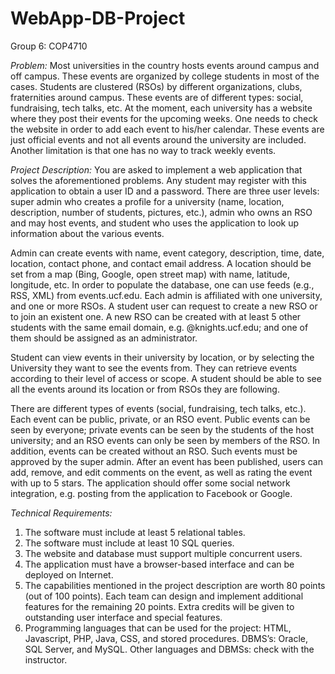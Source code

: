 # WebApp-DB-Project
Group 6: COP4710 

_Problem:_ 
Most universities in the country hosts events around campus and off campus. These events are organized by college students in most of the cases.  Students are clustered (RSOs) by different organizations, clubs, fraternities around campus. These events are of different types: social, fundraising, tech talks, etc.  At the moment, each university has a website where they post their events for the upcoming weeks.   One needs to check the website in order to add each event to his/her calendar.   These events are just official events and not all events around the university are included. Another limitation is that one has no way to track weekly events. 
 
_Project Description:_ 
You are asked to implement a web application that solves the aforementioned problems.   Any student may register with this application to obtain a user ID and a password. There are three user levels: super admin who creates a profile for a university (name, location, description, number of students, pictures, etc.), admin who owns an RSO and may host events, and student who uses the application to look up information about the various events. 
 
Admin can create events with name, event category, description, time, date, location, contact phone, and contact email address.  A location should be set from a map (Bing, Google, open street map) with name, latitude, longitude, etc. In order to populate the database, one can use feeds (e.g., RSS, XML) from events.ucf.edu.  Each admin is affiliated with one university, and one or more RSOs. A student user can request to create a new RSO or to join an existent one.  A new RSO can be created with at least 5 other students with the same email domain, e.g. @knights.ucf.edu; and one of them should be assigned as an administrator. 
 
Student can view events in their university by location, or by selecting the University they want to see the events from. They can retrieve events according to their level of access or scope. A student should be able to see all the events around its location or from RSOs they are following. 
 
There are different types of events (social, fundraising, tech talks, etc.). Each event can be public, private, or an RSO event. Public events can be seen by everyone; private events can be seen by the students of the host university; and an RSO events can only be seen by members of the RSO. In addition, events can be created without an RSO.  Such events must be approved by the super admin.  After an event has been published, users can add, remove, and edit comments on the event, as well as rating the event with up to 5 stars. The application should offer some social network integration, e.g. posting from the application to Facebook or Google. 

_Technical Requirements:_ 
1.   The software must include at least 5 relational tables. 
2.   The software must include at least 10 SQL queries. 
3.   The website and database must support multiple concurrent users. 
4.   The application must have a browser-based interface and can be deployed on Internet. 
5.   The capabilities mentioned in the project description are worth 80 points (out of 100 points). Each team can design and implement additional features for the remaining 20 points.  Extra credits will be given to outstanding user interface and special features. 
6. Programming languages that can be used for the project: HTML, Javascript, PHP, Java, CSS, and stored procedures.  DBMS’s: Oracle, SQL Server, and MySQL. Other languages and DBMSs: check with the instructor. 
